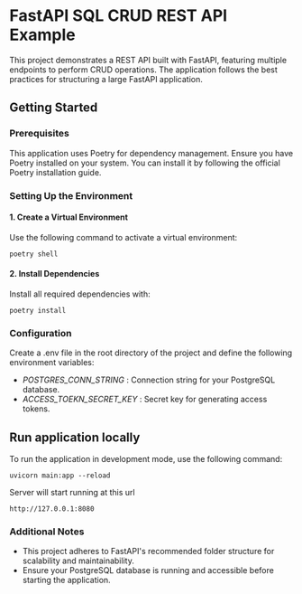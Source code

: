 # FastAPI SQL CRUD REST API Example

This project demonstrates a REST API built with FastAPI, featuring multiple endpoints to perform CRUD operations. The application follows the best practices for structuring a large FastAPI application.


## Getting Started
### Prerequisites

This application uses Poetry for dependency management. Ensure you have Poetry installed on your system. You can install it by following the official Poetry installation guide.

### Setting Up the Environment

#### 1. Create a Virtual Environment

Use the following command to activate a virtual environment:

```poetry shell```
#### 2. Install Dependencies
Install all required dependencies with:

```poetry install```

### Configuration
Create a .env file in the root directory of the project and define the following environment variables:

 - _POSTGRES_CONN_STRING_ : Connection string for your PostgreSQL database.
 - _ACCESS_TOEKN_SECRET_KEY_  : Secret key for generating access tokens.


## Run application locally
To run the application in development mode, use the following command:

```uvicorn main:app --reload```

Server will start running at this url 

```http://127.0.0.1:8080```


### Additional Notes
- This project adheres to FastAPI's recommended folder structure for scalability and maintainability.
- Ensure your PostgreSQL database is running and accessible before starting the application.


